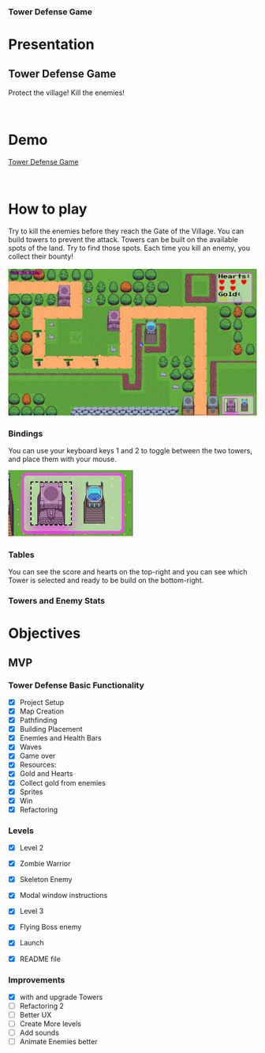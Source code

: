 <!-- @format -->

### Tower Defense Game

# Presentation

## Tower Defense Game

Protect the village! Kill the enemies!

<br>

# Demo

[Tower Defense Game](https://gtildis.github.io/Tower-Defense-Dom/)

<br>

# How to play

Try to kill the enemies before they reach the Gate of the Village.
You can build towers to prevent the attack. Towers can be built on the available spots of the land. Try to find those spots. Each time you kill an enemy, you collect their bounty!<br>
<br>
![alt text](https://github.com/gtildis/Tower-Defense-Dom/blob/main/img/screenshot.png "Screenshot of the game")

### Bindings

You can use your keyboard keys 1 and 2 to toggle between the two towers, and place them with your mouse.

![alt text](https://github.com/gtildis/Tower-Defense-Dom/blob/main/img/screenshot-table-toggle.png "Screenshot of toggle window")

### Tables

You can see the score and hearts on the top-right and you can see which Tower is selected and ready to be build on the bottom-right.

### Towers and Enemy Stats

# Objectives

## MVP

### Tower Defense Basic Functionality

- [x] Project Setup <br>
- [x] Map Creation <br>
- [x] Pathfinding<br>
- [x] Building Placement<br>
- [x] Enemies and Health Bars<br>
- [x] Waves<br>
- [x] Game over<br>
- [x] Resources:<br>
- [x] Gold and Hearts <br>
- [x] Collect gold from enemies <br>
- [x] Sprites<br>
- [x] Win<br>
- [x] Refactoring<br>

### Levels

- [x] Level 2<br>
- [x] Zombie Warrior<br>
- [x] Skeleton Enemy <br>
- [x] Modal window instructions<br>
- [x] Level 3<br>
- [x] Flying Boss enemy<br>

- [x] Launch<br>
- [x] README file<br>

### Improvements

- [x] with and upgrade Towers <br>
- [ ] Refactoring 2 <br>
- [ ] Better UX <br>
- [ ] Create More levels <br>
- [ ] Add sounds <br>
- [ ] Animate Enemies better <br>
